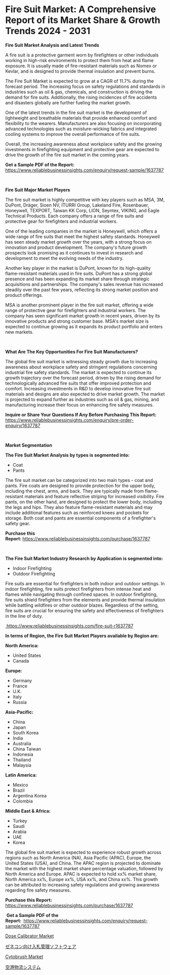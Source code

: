 <p><h1>Fire Suit Market: A Comprehensive Report of its Market Share & Growth Trends 2024 - 2031</h1></p><p><strong>Fire Suit Market Analysis and Latest Trends</strong></p>
<p><p>A fire suit is a protective garment worn by firefighters or other individuals working in high-risk environments to protect them from heat and flame exposure. It is usually made of fire-resistant materials such as Nomex or Kevlar, and is designed to provide thermal insulation and prevent burns.</p><p>The Fire Suit Market is expected to grow at a CAGR of 11.7% during the forecast period. The increasing focus on safety regulations and standards in industries such as oil & gas, chemicals, and construction is driving the demand for fire suits. Additionally, the rising incidences of fire accidents and disasters globally are further fueling the market growth.</p><p>One of the latest trends in the fire suit market is the development of lightweight and breathable materials that provide enhanced comfort and flexibility to the wearers. Manufacturers are also focusing on incorporating advanced technologies such as moisture-wicking fabrics and integrated cooling systems to improve the overall performance of fire suits.</p><p>Overall, the increasing awareness about workplace safety and the growing investments in firefighting equipment and protective gear are expected to drive the growth of the fire suit market in the coming years.</p></p>
<p><strong>Get a Sample PDF of the Report:&nbsp;</strong> <a href="https://www.reliablebusinessinsights.com/enquiry/request-sample/1637787">https://www.reliablebusinessinsights.com/enquiry/request-sample/1637787</a></p>
<p>&nbsp;</p>
<p><strong>Fire Suit Major Market Players</strong></p>
<p><p>The fire suit market is highly competitive with key players such as MSA, 3M, DuPont, Dräger, Sioen NV, ITURRI Group, Lakeland Fire, Rosenbauer, Honeywell, TEXPORT, Taiwan KK Corp, LION, Seyntex, VIKING, and Eagle Technical Products. Each company offers a range of fire suits and protective gear for firefighters and industrial workers.</p><p>One of the leading companies in the market is Honeywell, which offers a wide range of fire suits that meet the highest safety standards. Honeywell has seen steady market growth over the years, with a strong focus on innovation and product development. The company's future growth prospects look promising as it continues to invest in research and development to meet the evolving needs of the industry.</p><p>Another key player in the market is DuPont, known for its high-quality flame-resistant materials used in fire suits. DuPont has a strong global presence and has been expanding its market share through strategic acquisitions and partnerships. The company's sales revenue has increased steadily over the past few years, reflecting its strong market position and product offerings.</p><p>MSA is another prominent player in the fire suit market, offering a wide range of protective gear for firefighters and industrial workers. The company has seen significant market growth in recent years, driven by its innovative products and strong customer base. MSA's market size is expected to continue growing as it expands its product portfolio and enters new markets.</p></p>
<p>&nbsp;</p>
<p><strong>What Are The Key Opportunities For Fire Suit Manufacturers?</strong></p>
<p><p>The global fire suit market is witnessing steady growth due to increasing awareness about workplace safety and stringent regulations concerning industrial fire safety standards. The market is expected to continue its growth trajectory over the forecast period, driven by the rising demand for technologically advanced fire suits that offer improved protection and comfort. Increasing investments in R&D to develop innovative fire suit materials and designs are also expected to drive market growth. The market is projected to expand further as industries such as oil & gas, mining, and manufacturing increase their focus on enhancing fire safety measures.</p></p>
<p><strong>Inquire or Share Your Questions If Any Before Purchasing This Report:</strong> <a href="https://www.reliablebusinessinsights.com/enquiry/pre-order-enquiry/1637787">https://www.reliablebusinessinsights.com/enquiry/pre-order-enquiry/1637787</a></p>
<p>&nbsp;</p>
<p><strong>Market Segmentation</strong></p>
<p><strong>The Fire Suit Market Analysis by types is segmented into:</strong></p>
<p><ul><li>Coat</li><li>Pants</li></ul></p>
<p><p>The fire suit market can be categorized into two main types - coat and pants. Fire coats are designed to provide protection for the upper body, including the chest, arms, and back. They are typically made from flame-resistant materials and feature reflective striping for increased visibility. Fire pants, on the other hand, are designed to protect the lower body, including the legs and hips. They also feature flame-resistant materials and may include additional features such as reinforced knees and pockets for storage. Both coat and pants are essential components of a firefighter's safety gear.</p></p>
<p><strong>Purchase this Report:&nbsp;</strong><a href="https://www.reliablebusinessinsights.com/purchase/1637787">https://www.reliablebusinessinsights.com/purchase/1637787</a></p>
<p>&nbsp;</p>
<p><strong>The Fire Suit Market Industry Research by Application is segmented into:</strong></p>
<p><ul><li>Indoor Firefighting</li><li>Outdoor Firefighting</li></ul></p>
<p><p>Fire suits are essential for firefighters in both indoor and outdoor settings. In indoor firefighting, fire suits protect firefighters from intense heat and flames while navigating through confined spaces. In outdoor firefighting, fire suits shield firefighters from the elements and provide thermal insulation while battling wildfires or other outdoor blazes. Regardless of the setting, fire suits are crucial for ensuring the safety and effectiveness of firefighters in the line of duty.</p></p>
<p><a href="https://www.reliablebusinessinsights.com/fire-suit-r1637787">&nbsp;https://www.reliablebusinessinsights.com/fire-suit-r1637787</a></p>
<p><strong>In terms of Region, the Fire Suit Market Players available by Region are:</strong></p>
<p>
    <p> <strong> North America: </strong>
        <ul>
            <li>United States</li>
            <li>Canada</li>
        </ul>
        </p> 
    <p> <strong> Europe: </strong>
        <ul>
            <li>Germany</li>
            <li>France</li>
            <li>U.K.</li>
            <li>Italy</li>
            <li>Russia</li>
        </ul>
        </p> 
    <p> <strong> Asia-Pacific: </strong>
        <ul>
            <li>China</li>
            <li>Japan</li>
            <li>South Korea</li>
            <li>India</li>
            <li>Australia</li>
            <li>China Taiwan</li>
            <li>Indonesia</li>
            <li>Thailand</li>
            <li>Malaysia</li>
        </ul>
        </p> 
    <p> <strong> Latin America: </strong>
        <ul>
            <li>Mexico</li>
            <li>Brazil</li>
            <li>Argentina Korea</li>
            <li>Colombia</li>
        </ul>
        </p> 
    <p> <strong> Middle East & Africa: </strong>
        <ul>
            <li>Turkey</li>
            <li>Saudi</li>
            <li>Arabia</li>
            <li>UAE</li>
            <li>Korea</li>
        </ul>
    </p>
    </p>
<p><p>The global fire suit market is expected to experience robust growth across regions such as North America (NA), Asia Pacific (APAC), Europe, the United States (USA), and China. The APAC region is projected to dominate the market with the highest market share percentage valuation, followed by North America and Europe. APAC is expected to hold xx% market share, North America xx%, Europe xx%, USA xx%, and China xx%. This growth can be attributed to increasing safety regulations and growing awareness regarding fire safety measures.</p></p>
<p><strong>Purchase this Report: </strong><a href="https://www.reliablebusinessinsights.com/purchase/1637787">https://www.reliablebusinessinsights.com/purchase/1637787</a></p>
<p>&nbsp;<strong>Get a Sample PDF of the Report:&nbsp;&nbsp;</strong><a href="https://www.reliablebusinessinsights.com/enquiry/request-sample/1637787">https://www.reliablebusinessinsights.com/enquiry/request-sample/1637787</a></p>
<p><strong></strong></p>
<p><p><a href="https://github.com/amirvaghari/Market-Research-Report-List-1/blob/main/dose-calibrator-market.md">Dose Calibrator Market</a></p><p><a href="https://github.com/RodHoppe07/Market-Research-Report-List-2/blob/main/2602354173865.md">ゼネコン向け入札管理ソフトウェア</a></p><p><a href="https://github.com/janetchuadff364/Market-Research-Report-List-1/blob/main/cytobrush-market.md">Cytobrush Market</a></p><p><a href="https://github.com/laurenreichert/Market-Research-Report-List-2/blob/main/9040023173864.md">空港物流システム</a></p></p>